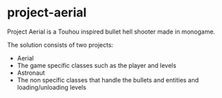 # project-aerial
 
Project Aerial is a Touhou inspired bullet hell shooter made in monogame. 

The solution consists of two projects:

- Aerial
 - The game specific classes such as the player and levels
- Astronaut
 - The non specific classes that handle the bullets and entities and loading/unloading levels

